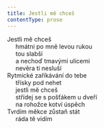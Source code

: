 ```yaml
---
title: Jestli mě chceš
contentType: prose
---
```


Jestli mě chceš  
     hmátni po mně levou rukou  
     tou slabší  
     a nechoď tmavými ulicemi  
     nevěra ti nesluší  
Rytmické zaříkávání do tebe  
     třísky pod nehet  
     jestli mě chceš  
     střídej se s pošťákem u dveří  
     na rohožce kotví úspěch  
Tvrdím měkce zůstaň stát  
     ráda tě vidím
